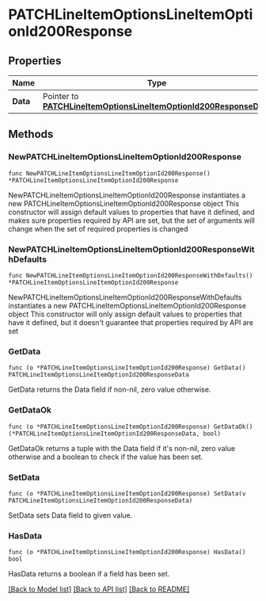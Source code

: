 # PATCHLineItemOptionsLineItemOptionId200Response

## Properties

Name | Type | Description | Notes
------------ | ------------- | ------------- | -------------
**Data** | Pointer to [**PATCHLineItemOptionsLineItemOptionId200ResponseData**](PATCHLineItemOptionsLineItemOptionId200ResponseData.md) |  | [optional] 

## Methods

### NewPATCHLineItemOptionsLineItemOptionId200Response

`func NewPATCHLineItemOptionsLineItemOptionId200Response() *PATCHLineItemOptionsLineItemOptionId200Response`

NewPATCHLineItemOptionsLineItemOptionId200Response instantiates a new PATCHLineItemOptionsLineItemOptionId200Response object
This constructor will assign default values to properties that have it defined,
and makes sure properties required by API are set, but the set of arguments
will change when the set of required properties is changed

### NewPATCHLineItemOptionsLineItemOptionId200ResponseWithDefaults

`func NewPATCHLineItemOptionsLineItemOptionId200ResponseWithDefaults() *PATCHLineItemOptionsLineItemOptionId200Response`

NewPATCHLineItemOptionsLineItemOptionId200ResponseWithDefaults instantiates a new PATCHLineItemOptionsLineItemOptionId200Response object
This constructor will only assign default values to properties that have it defined,
but it doesn't guarantee that properties required by API are set

### GetData

`func (o *PATCHLineItemOptionsLineItemOptionId200Response) GetData() PATCHLineItemOptionsLineItemOptionId200ResponseData`

GetData returns the Data field if non-nil, zero value otherwise.

### GetDataOk

`func (o *PATCHLineItemOptionsLineItemOptionId200Response) GetDataOk() (*PATCHLineItemOptionsLineItemOptionId200ResponseData, bool)`

GetDataOk returns a tuple with the Data field if it's non-nil, zero value otherwise
and a boolean to check if the value has been set.

### SetData

`func (o *PATCHLineItemOptionsLineItemOptionId200Response) SetData(v PATCHLineItemOptionsLineItemOptionId200ResponseData)`

SetData sets Data field to given value.

### HasData

`func (o *PATCHLineItemOptionsLineItemOptionId200Response) HasData() bool`

HasData returns a boolean if a field has been set.


[[Back to Model list]](../README.md#documentation-for-models) [[Back to API list]](../README.md#documentation-for-api-endpoints) [[Back to README]](../README.md)


